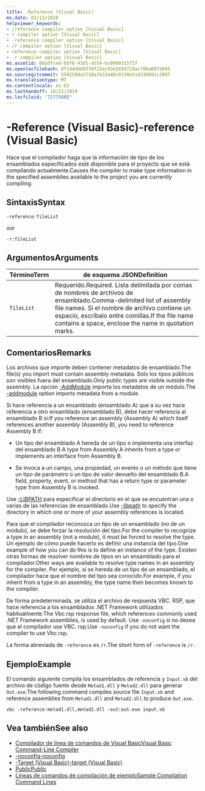 ```yaml
---
title: -Reference (Visual Basic)
ms.date: 03/13/2018
helpviewer_keywords:
- /reference compiler option [Visual Basic]
- r compiler option [Visual Basic]
- -reference compiler option [Visual Basic]
- /r compiler option [Visual Basic]
- reference compiler option [Visual Basic]
- -r compiler option [Visual Basic]
ms.assetid: 66bdfced-bbf6-43d1-a554-bc0990315737
ms.openlocfilehash: 8f144dbd9376f15ac92e283472dac786a6972045
ms.sourcegitcommit: 559259da2738a7b33a46c0130e51d336091c2097
ms.translationtype: MT
ms.contentlocale: es-ES
ms.lasthandoff: 10/22/2019
ms.locfileid: "72775605"
---
```

# <a name="-reference-visual-basic"></a><span data-ttu-id="f41ae-102">-Reference (Visual Basic)</span><span class="sxs-lookup"><span data-stu-id="f41ae-102">-reference (Visual Basic)</span></span>
<span data-ttu-id="f41ae-103">Hace que el compilador haga que la información de tipo de los ensamblados especificados esté disponible para el proyecto que se está compilando actualmente.</span><span class="sxs-lookup"><span data-stu-id="f41ae-103">Causes the compiler to make type information in the specified assemblies available to the project you are currently compiling.</span></span>  
  
## <a name="syntax"></a><span data-ttu-id="f41ae-104">Sintaxis</span><span class="sxs-lookup"><span data-stu-id="f41ae-104">Syntax</span></span>  
  
```console  
-reference:fileList  
```

<span data-ttu-id="f41ae-105">o</span><span class="sxs-lookup"><span data-stu-id="f41ae-105">or</span></span>

```console
-r:fileList  
```  
  
## <a name="arguments"></a><span data-ttu-id="f41ae-106">Argumentos</span><span class="sxs-lookup"><span data-stu-id="f41ae-106">Arguments</span></span>  
  
|<span data-ttu-id="f41ae-107">Término</span><span class="sxs-lookup"><span data-stu-id="f41ae-107">Term</span></span>|<span data-ttu-id="f41ae-108">de esquema JSON</span><span class="sxs-lookup"><span data-stu-id="f41ae-108">Definition</span></span>|  
|---|---|  
|`fileList`|<span data-ttu-id="f41ae-109">Requerido.</span><span class="sxs-lookup"><span data-stu-id="f41ae-109">Required.</span></span> <span data-ttu-id="f41ae-110">Lista delimitada por comas de nombres de archivos de ensamblado.</span><span class="sxs-lookup"><span data-stu-id="f41ae-110">Comma-delimited list of assembly file names.</span></span> <span data-ttu-id="f41ae-111">Si el nombre de archivo contiene un espacio, escríbalo entre comillas.</span><span class="sxs-lookup"><span data-stu-id="f41ae-111">If the file name contains a space, enclose the name in quotation marks.</span></span>|  
  
## <a name="remarks"></a><span data-ttu-id="f41ae-112">Comentarios</span><span class="sxs-lookup"><span data-stu-id="f41ae-112">Remarks</span></span>  
 <span data-ttu-id="f41ae-113">Los archivos que importe deben contener metadatos de ensamblado.</span><span class="sxs-lookup"><span data-stu-id="f41ae-113">The file(s) you import must contain assembly metadata.</span></span> <span data-ttu-id="f41ae-114">Solo los tipos públicos son visibles fuera del ensamblado.</span><span class="sxs-lookup"><span data-stu-id="f41ae-114">Only public types are visible outside the assembly.</span></span> <span data-ttu-id="f41ae-115">La opción [-AddModule](../../../visual-basic/reference/command-line-compiler/addmodule.md) importa los metadatos de un módulo.</span><span class="sxs-lookup"><span data-stu-id="f41ae-115">The [-addmodule](../../../visual-basic/reference/command-line-compiler/addmodule.md) option imports metadata from a module.</span></span>  
  
 <span data-ttu-id="f41ae-116">Si hace referencia a un ensamblado (ensamblado A) que a su vez hace referencia a otro ensamblado (ensamblado B), debe hacer referencia al ensamblado B si:</span><span class="sxs-lookup"><span data-stu-id="f41ae-116">If you reference an assembly (Assembly A) which itself references another assembly (Assembly B), you need to reference Assembly B if:</span></span>  
  
- <span data-ttu-id="f41ae-117">Un tipo del ensamblado A hereda de un tipo o implementa una interfaz del ensamblado B.</span><span class="sxs-lookup"><span data-stu-id="f41ae-117">A type from Assembly A inherits from a type or implements an interface from Assembly B.</span></span>  
  
- <span data-ttu-id="f41ae-118">Se invoca a un campo, una propiedad, un evento o un método que tiene un tipo de parámetro o un tipo de valor devuelto del ensamblado B.</span><span class="sxs-lookup"><span data-stu-id="f41ae-118">A field, property, event, or method that has a return type or parameter type from Assembly B is invoked.</span></span>  
  
 <span data-ttu-id="f41ae-119">Use [-LIBPATH](../../../visual-basic/reference/command-line-compiler/libpath.md) para especificar el directorio en el que se encuentran una o varias de las referencias de ensamblado.</span><span class="sxs-lookup"><span data-stu-id="f41ae-119">Use [-libpath](../../../visual-basic/reference/command-line-compiler/libpath.md) to specify the directory in which one or more of your assembly references is located.</span></span>  
  
 <span data-ttu-id="f41ae-120">Para que el compilador reconozca un tipo de un ensamblado (no de un módulo), se debe forzar la resolución del tipo.</span><span class="sxs-lookup"><span data-stu-id="f41ae-120">For the compiler to recognize a type in an assembly (not a module), it must be forced to resolve the type.</span></span> <span data-ttu-id="f41ae-121">Un ejemplo de cómo puede hacerlo es definir una instancia del tipo.</span><span class="sxs-lookup"><span data-stu-id="f41ae-121">One example of how you can do this is to define an instance of the type.</span></span> <span data-ttu-id="f41ae-122">Existen otras formas de resolver nombres de tipos en un ensamblado para el compilador.</span><span class="sxs-lookup"><span data-stu-id="f41ae-122">Other ways are available to resolve type names in an assembly for the compiler.</span></span> <span data-ttu-id="f41ae-123">Por ejemplo, si se hereda de un tipo de un ensamblado, el compilador hace que el nombre del tipo sea conocido.</span><span class="sxs-lookup"><span data-stu-id="f41ae-123">For example, if you inherit from a type in an assembly, the type name then becomes known to the compiler.</span></span>  
  
 <span data-ttu-id="f41ae-124">De forma predeterminada, se utiliza el archivo de respuesta VBC. RSP, que hace referencia a los ensamblados .NET Framework utilizados habitualmente.</span><span class="sxs-lookup"><span data-stu-id="f41ae-124">The Vbc.rsp response file, which references commonly used .NET Framework assemblies, is used by default.</span></span> <span data-ttu-id="f41ae-125">Use `-noconfig` si no desea que el compilador use VBC. rsp.</span><span class="sxs-lookup"><span data-stu-id="f41ae-125">Use `-noconfig` if you do not want the compiler to use Vbc.rsp.</span></span>  
  
 <span data-ttu-id="f41ae-126">La forma abreviada de `-reference` es `/r`.</span><span class="sxs-lookup"><span data-stu-id="f41ae-126">The short form of `-reference` is `/r`.</span></span>  
  
## <a name="example"></a><span data-ttu-id="f41ae-127">Ejemplo</span><span class="sxs-lookup"><span data-stu-id="f41ae-127">Example</span></span>  
 <span data-ttu-id="f41ae-128">El comando siguiente compila los ensamblados de referencia y `Input.vb` del archivo de código fuente desde `Metad1.dll` y `Metad2.dll` para generar `Out.exe`.</span><span class="sxs-lookup"><span data-stu-id="f41ae-128">The following command compiles source file `Input.vb` and reference assemblies from `Metad1.dll` and `Metad2.dll` to produce `Out.exe`.</span></span>  
  
```console
vbc -reference:metad1.dll,metad2.dll -out:out.exe input.vb  
```  
  
## <a name="see-also"></a><span data-ttu-id="f41ae-129">Vea también</span><span class="sxs-lookup"><span data-stu-id="f41ae-129">See also</span></span>

- [<span data-ttu-id="f41ae-130">Compilador de línea de comandos de Visual Basic</span><span class="sxs-lookup"><span data-stu-id="f41ae-130">Visual Basic Command-Line Compiler</span></span>](../../../visual-basic/reference/command-line-compiler/index.md)
- [<span data-ttu-id="f41ae-131">-noconfig</span><span class="sxs-lookup"><span data-stu-id="f41ae-131">-noconfig</span></span>](../../../visual-basic/reference/command-line-compiler/noconfig.md)
- [<span data-ttu-id="f41ae-132">-Target (Visual Basic)</span><span class="sxs-lookup"><span data-stu-id="f41ae-132">-target (Visual Basic)</span></span>](../../../visual-basic/reference/command-line-compiler/target.md)
- [<span data-ttu-id="f41ae-133">Public</span><span class="sxs-lookup"><span data-stu-id="f41ae-133">Public</span></span>](../../../visual-basic/language-reference/modifiers/public.md)
- [<span data-ttu-id="f41ae-134">Líneas de comandos de compilación de ejemplo</span><span class="sxs-lookup"><span data-stu-id="f41ae-134">Sample Compilation Command Lines</span></span>](../../../visual-basic/reference/command-line-compiler/sample-compilation-command-lines.md)
